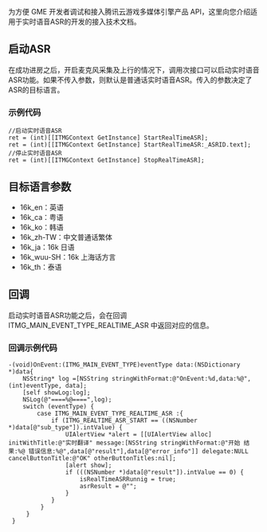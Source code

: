 为方便 GME 开发者调试和接入腾讯云游戏多媒体引擎产品 API，这里向您介绍适用于实时语音ASR的开发的接入技术文档。

## 启动ASR

在成功进房之后，开启麦克风采集及上行的情况下，调用次接口可以启动实时语音ASR功能。如果不传入参数，则默认是普通话实时语音ASR。传入的参数决定了ASR的目标语言。

### 示例代码
```
//启动实时语音ASR
ret = (int)[[ITMGContext GetInstance] StartRealTimeASR];
ret = (int)[[ITMGContext GetInstance] StartRealTimeASR:_ASRID.text];
//停止实时语音ASR
ret = (int)[[ITMGContext GetInstance] StopRealTimeASR];
```

## 目标语言参数

- 16k_en：英语
- 16k_ca：粤语
- 16k_ko：韩语
- 16k_zh-TW：中文普通话繁体
- 16k_ja：16k 日语
- 16k_wuu-SH：16k 上海话方言
- 16k_th：泰语

## 回调
启动实时语音ASR功能之后，会在回调 ITMG_MAIN_EVENT_TYPE_REALTIME_ASR 中返回对应的信息。

### 回调示例代码

```
-(void)OnEvent:(ITMG_MAIN_EVENT_TYPE)eventType data:(NSDictionary *)data{
    NSString* log =[NSString stringWithFormat:@"OnEvent:%d,data:%@", (int)eventType, data];
    [self showLog:log];
    NSLog(@"====%@====",log);
    switch (eventType) {    
        case ITMG_MAIN_EVENT_TYPE_REALTIME_ASR :{
            if (ITMG_REALTIME_ASR_START == ((NSNumber *)data[@"sub_type"]).intValue) {
                UIAlertView *alert = [[UIAlertView alloc] initWithTitle:@"实时翻译" message:[NSString stringWithFormat:@"开始 结果:%@ 错误信息:%@",data[@"result"],data[@"error_info"]] delegate:NULL cancelButtonTitle:@"OK" otherButtonTitles:nil];
                [alert show];
                if (((NSNumber *)data[@"result"]).intValue == 0) {
                    isRealTimeASRRunnig = true;
                    asrResult = @"";
                }
            }
         }
     }
 }
```

